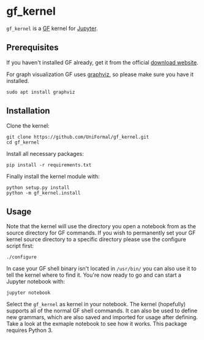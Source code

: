 gf_kernel
===========

`gf_kernel` is a [GF](https://www.grammaticalframework.org/) kernel for [Jupyter](https://jupyter.org/).

Prerequisites
-------------
If you haven't installed GF already, get it from the official [download website](https://www.grammaticalframework.org/download/index.html).


For graph visualization GF uses [graphviz](http://www.graphviz.org/), so please make sure you have it installed.
    
    sudo apt install graphviz

Installation
------------
Clone the kernel:

    git clone https://github.com/UniFormal/gf_kernel.git
    cd gf_kernel

Install all necessary packages:

    pip install -r requirements.txt

Finally install the kernel module with:

    python setup.py install
    python -m gf_kernel.install
    

Usage
-----
Note that the kernel will use the directory you open a notebook from as the source directory for GF commands. If you wish to permanently set your GF kernel source directory to a specific directory please use the configure script first:

    ./configure

In case your GF shell binary isn't located in `/usr/bin/` you can also use it to tell the kernel where to find it.
You're now ready to go and can start a Jupyter notebook with:

    jupyter notebook


Select the `gf_kernel` as kernel in your notebook.
The kernel (hopefully) supports all of the normal GF shell commands.
It can also be used to define new grammars, which are also saved and imported for usage after defining.
Take a look at the exmaple notebook to see how it works.
This package requires Python 3.